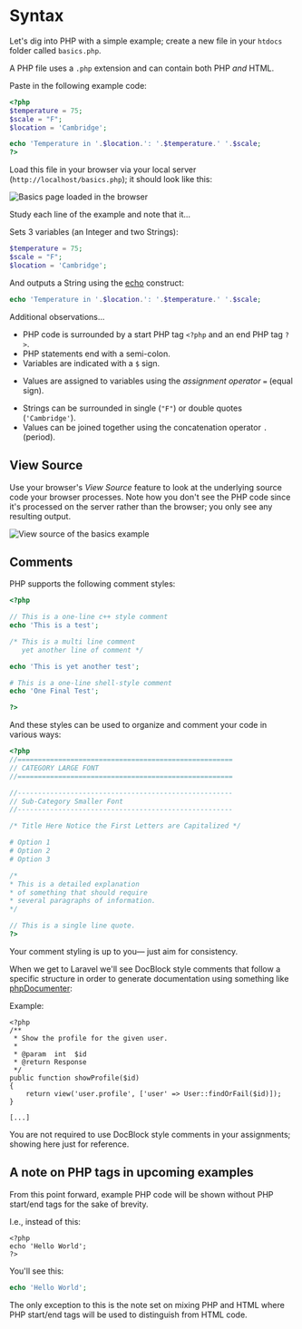 # Syntax
Let's dig into PHP with a simple example; create a new file in your `htdocs` folder called `basics.php`.

A PHP file uses a `.php` extension and can contain both PHP *and* HTML.

Paste in the following example code:

```php
<?php
$temperature = 75;
$scale = "F";
$location = 'Cambridge';

echo 'Temperature in '.$location.': '.$temperature.' '.$scale;
?>
```

Load this file in your browser via your local server (`http://localhost/basics.php`); it should look like this:

<img src='http://making-the-internet.s3.amazonaws.com/php-basics-in-browser@2x.png' style='max-width:539px;' alt='Basics page loaded in the browser'>

Study each line of the example and note that it...

Sets 3 variables (an Integer and two Strings):

```php
$temperature = 75;
$scale = "F";
$location = 'Cambridge';
```

And outputs a String using the [echo](http://php.net/manual/en/function.echo.php) construct:
```php
echo 'Temperature in '.$location.': '.$temperature.' '.$scale;
```

Additional observations...
* PHP code is surrounded by a start PHP tag `<?php` and an end PHP tag `?>`.
* PHP statements end with a semi-colon.
* Variables are indicated with a `$` sign.
+ Values are assigned to variables using the *assignment operator* `=` (equal sign).
* Strings can be surrounded in single (`"F"`) or double quotes (`'Cambridge'`).
* Values can be joined together using the concatenation operator `.` (period).


## View Source
Use your browser's *View Source* feature to look at the underlying source code your browser processes. Note how you don't see the PHP code since it's processed on the server rather than the browser; you only see any resulting output.

<img src='http://making-the-internet.s3.amazonaws.com/php-basics-view-source@2x.png' style='max-width:539px;' alt='View source of the basics example'>


## Comments
PHP supports the following comment styles:

```php
<?php

// This is a one-line c++ style comment
echo 'This is a test';

/* This is a multi line comment
   yet another line of comment */

echo 'This is yet another test';

# This is a one-line shell-style comment
echo 'One Final Test';

?>
```

And these styles can be used to organize and comment your code in various ways:
```php
<?php
//=====================================================
// CATEGORY LARGE FONT
//=====================================================

//-----------------------------------------------------
// Sub-Category Smaller Font
//-----------------------------------------------------

/* Title Here Notice the First Letters are Capitalized */

# Option 1
# Option 2
# Option 3

/*
* This is a detailed explanation
* of something that should require
* several paragraphs of information.
*/

// This is a single line quote.
?>
```

Your comment styling is up to you&mdash; just aim for consistency.

When we get to Laravel we'll see DocBlock style comments that follow a specific structure in order to generate documentation using something like [phpDocumenter](https://phpdoc.org):

Example:
```
<?php
/**
 * Show the profile for the given user.
 *
 * @param  int  $id
 * @return Response
 */
public function showProfile($id)
{
    return view('user.profile', ['user' => User::findOrFail($id)]);
}

[...]
```

You are not required to use DocBlock style comments in your assignments; showing here just for reference.


## A note on PHP tags in upcoming examples
From this point forward, example PHP code will be shown without PHP start/end tags for the sake of brevity.

I.e., instead of this:
```
<?php
echo 'Hello World';
?>
```

You'll see this:
```php
echo 'Hello World';
```

The only exception to this is the note set on mixing PHP and HTML where PHP start/end tags will be used to distinguish from HTML code.
